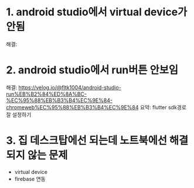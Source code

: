 # 1. android studio에서 virtual device가 안됨
해결: 
# 2. android studio에서 run버튼 안보임
해결: https://velog.io/@fltk1004/android-studio-run%EB%B2%84%ED%8A%BC-%EC%95%88%EB%B3%B4%EC%9E%84-chromeweb%EC%95%88%EB%B3%B4%EC%9E%84
요약: flutter sdk경로 잘 설정하기
# 3. 집 데스크탑에선 되는데 노트북에선 해결되지 않는 문제
- virtual device
- firebase 연동
